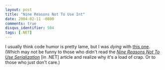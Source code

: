 ```yaml
---
layout: post
title: "Nine Reasons Not To Use Int"
date: 2004-02-11 -0800
comments: true
disqus_identifier: 504
tags: [.NET]
---
```

I usually think code humor is pretty lame, but I was *dying* with [this
one](http://www.codeproject.com/useritems/9reasons.asp). (Which may not
be funny to those who didn't read the [*Nine Reasons Not To Use
Serialization*](http://www.codeproject.com/showcase/noserialise.asp) [in
.NET] article and realize why it's a load of crap. Or to those who just
don't care.)
